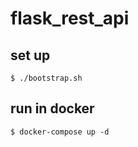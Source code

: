 # flask_rest_api

## set up
```
$ ./bootstrap.sh
```

## run in docker
```
$ docker-compose up -d
```